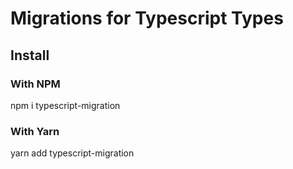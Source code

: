 # Migrations for Typescript Types

## Install

### With NPM
npm i typescript-migration

### With Yarn
yarn add typescript-migration
